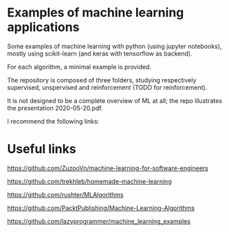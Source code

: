 # Examples of machine learning applications

Some examples of machine learning with python (using jupyter notebooks), mostly using scikit-learn (and keras with tensorflow as backend).

For each algorithm, a minimal example is provided.

The repository is composed of three folders, studying respectively supervised, unspervised and reinforcement (TODO for reinforcement).

It is not designed to be a complete overview of ML at all; the repo illustrates the presentation 2020-05-20.pdf.

I recommend the following links:


# Useful links

https://github.com/ZuzooVn/machine-learning-for-software-engineers

https://github.com/trekhleb/homemade-machine-learning

https://github.com/rushter/MLAlgorithms

https://github.com/PacktPublishing/Machine-Learning-Algorithms

https://github.com/lazyprogrammer/machine_learning_examples


